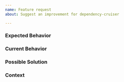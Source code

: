 ```yaml
---
name: Feature request
about: Suggest an improvement for dependency-cruiser

---
```


<!--- Provide a general summary of the issue in the Title above -->

### Expected Behavior
<!--- If you're describing a bug, tell us what should happen -->
<!--- If you're suggesting a change/improvement, tell us how it should work -->

### Current Behavior
<!--- If describing a bug, tell us what happens instead of the expected behavior -->
<!--- If suggesting a change/improvement, explain the difference from current behavior (if any)-->

### Possible Solution
<!--- Not obligatory, but suggest a fix/reason for the bug, -->
<!--- or ideas how to implement the addition or change -->

### Context
<!--- How has this issue affected you? What are you trying to accomplish? -->
<!--- Providing context helps us come up with a solution that is most useful in the real world -->
